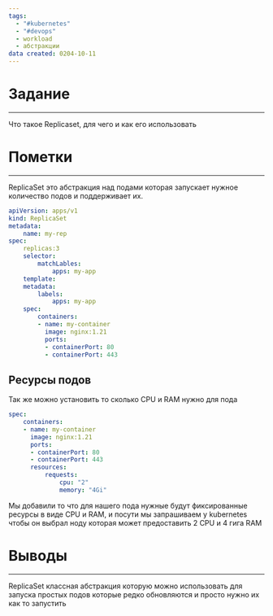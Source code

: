 ```yaml
---
tags:
  - "#kubernetes"
  - "#devops"
  - workload
  - абстракции
data created: 0204-10-11
---
```

# Задание
----
Что такое Replicaset, для чего и как его использовать

# Пометки 
---
ReplicaSet это абстракция над подами которая запускает нужное количество подов и поддерживает их.

```yaml
apiVersion: apps/v1
kind: ReplicaSet
metadata:
	name: my-rep
spec:
	replicas:3 
	selector:
		matchLables:
			apps: my-app
	template:
	metadata:
		labels:
			apps: my-app
	spec:
		containers:
		- name: my-container
		  image: nginx:1.21
		  ports:
		  - containerPort: 80
		  - containerPort: 443
```

## Ресурсы подов
Так же можно установить то сколько CPU и RAM нужно для пода
```yaml
spec:
	containers:
	- name: my-container
	  image: nginx:1.21
	  ports:
	  - containerPort: 80
	  - containerPort: 443
	  resources:
		  requests:
			  cpu: "2"
			  memory: "4Gi"
```
Мы добавили то что для нашего пода нужные будут фиксированные ресурсы в виде CPU и RAM, и посути мы запрашиваем у kubernetes чтобы он выбрал ноду которая может предоставить 2 CPU и 4 гига RAM

# Выводы
---
ReplicaSet классная абстракция которую можно использовать для запуска простых подов которые редко обновляются и просто нужно их как то запустить
